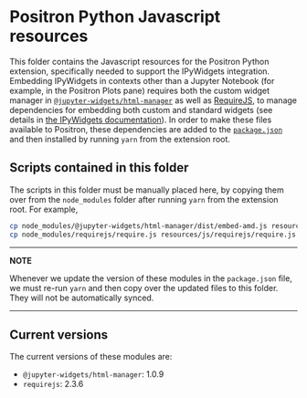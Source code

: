 # Positron Python Javascript resources
This folder contains the Javascript resources for the Positron Python extension, specifically needed to support the IPyWidgets integration. Embedding IPyWidgets in contexts other than a Jupyter Notebook (for example, in the Positron Plots pane) requires both the custom widget manager in [`@jupyter-widgets/html-manager`](https://www.npmjs.com/package/@jupyter-widgets/html-manager/v/1.0.9) as well as [RequireJS](https://www.npmjs.com/package/requirejs), to manage dependencies for embedding both custom and standard widgets (see details in [the IPyWidgets documentation](https://ipywidgets.readthedocs.io/en/latest/embedding.html)). In order to make these files available to Positron, these dependencies are added to the [`package.json`](../../package.json) and then installed by running `yarn` from the extension root.

## Scripts contained in this folder
The scripts in this folder must be manually placed here, by copying them over from the `node_modules` folder after running `yarn` from the extension root. For example,

```bash
cp node_modules/@jupyter-widgets/html-manager/dist/embed-amd.js resources/js/@jupyter-widgets/html-manager/dist/embed-amd.js
cp node_modules/requirejs/require.js resources/js/requirejs/require.js
```

---
**NOTE**

Whenever we update the version of these modules in the `package.json` file, we must re-run `yarn` and then copy over the updated files to this folder. They will not be automatically synced.

---

## Current versions
The current versions of these modules are:
- `@jupyter-widgets/html-manager`: 1.0.9
- `requirejs`: 2.3.6
